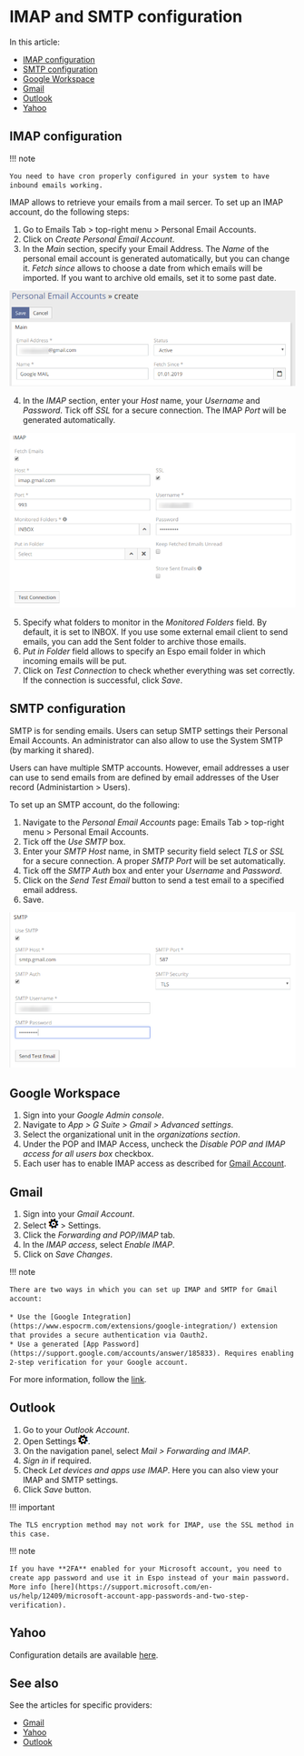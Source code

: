 ﻿# IMAP and SMTP configuration

In this article:

* [IMAP configuration](#imap-configuration)
* [SMTP configuration](#smtp-configuration)
* [Google Workspace](#google-workspace)
* [Gmail](#gmail)
* [Outlook](#outlook)
* [Yahoo](#yahoo)

## IMAP configuration

!!! note

    You need to have cron properly configured in your system to have inbound emails working.

IMAP allows to retrieve your emails from a mail sercer. To set up an IMAP account, do the following steps:

1. Go to Emails Tab > top-right menu > Personal Email Accounts.
2. Click on *Create Personal Email Account*.
3. In the *Main* section, specify your Email Address. The *Name* of the personal email account is generated automatically, but you can change it. *Fetch since* allows to choose a date from which emails will be imported. If you want to archive old emails, set it to some past date.

![Create personal email account](https://raw.githubusercontent.com/espocrm/documentation/master/docs/_static/images/user-guide/imap-smtp-configuration/1.png)

4. In the *IMAP* section, enter your *Host* name, your *Username* and *Password*. Tick off *SSL* for a secure connection. The IMAP *Port* will be generated automatically.

![IMAP configuration](https://raw.githubusercontent.com/espocrm/documentation/master/docs/_static/images/user-guide/imap-smtp-configuration/2.png)

5. Specify what folders to monitor in the *Monitored Folders* field. By default, it is set to INBOX. If you use some external email client to send emails, you can add the Sent folder to archive those emails.
6. *Put in Folder* field allows to specify an Espo email folder in which incoming emails will be put.
7. Click on *Test Connection* to check whether everything was set correctly. If the connection is successful, click *Save*.

## SMTP configuration

SMTP is for sending emails. Users can setup SMTP settings their Personal Email Accounts. An administrator can also allow to use the System SMTP (by marking it shared).

Users can have multiple SMTP accounts. However, email addresses a user can use to send emails from are defined by email addresses of the User record (Administartion > Users).

To set up an SMTP account, do the following:

1. Navigate to the *Personal Email Accounts* page: Emails Tab > top-right menu > Personal Email Accounts.
2. Tick off the *Use SMTP* box.
3. Enter your *SMTP Host* name, in SMTP security field select *TLS* or *SSL* for a secure connection. A proper *SMTP Port* will be set automatically.
4. Tick off the *SMTP Auth* box and enter your *Username* and *Password*.
5. Click on the *Send Test Email* button to send a test email to a specified email address.
6. Save.

![SMTP configuration](https://raw.githubusercontent.com/espocrm/documentation/master/docs/_static/images/user-guide/imap-smtp-configuration/3.png)

## Google Workspace

1. Sign into your *Google Admin console*.
2. Navigate to *App > G Suite > Gmail > Advanced settings*.
3. Select the organizational unit in the *organizations section*.
4. Under the POP and IMAP Access, uncheck the *Disable POP and IMAP access for all users box* checkbox.
5. Each user has to enable IMAP access as described for [Gmail Account](#setup-for-gmail-account).

## Gmail

1. Sign into your *Gmail Account*.
2. Select ![Settings](https://raw.githubusercontent.com/espocrm/documentation/master/docs/_static/images/user-guide/imap-smtp-configuration/4.png) > Settings.
3. Click the *Forwarding and POP/IMAP* tab.
4. In the *IMAP access*, select *Enable IMAP*.
5. Click on *Save Changes*.

!!! note

    There are two ways in which you can set up IMAP and SMTP for Gmail account:

    * Use the [Google Integration](https://www.espocrm.com/extensions/google-integration/) extension that provides a secure authentication via Oauth2.
    * Use a generated [App Password](https://support.google.com/accounts/answer/185833). Requires enabling 2-step verification for your Google account.

For more information, follow the [link](https://support.google.com/mail/answer/7126229?hl=en).

## Outlook

1. Go to your *Outlook Account*.
2. Open Settings ![Settings](https://raw.githubusercontent.com/espocrm/documentation/master/docs/_static/images/user-guide/imap-smtp-configuration/4.png).
3. On the navigation panel, select *Mail > Forwarding and IMAP*.
4. *Sign in* if required.
5. Check *Let devices and apps use IMAP*. Here you can also view your IMAP and SMTP settings.
6. Click *Save* button.

!!! important

    The TLS encryption method may not work for IMAP, use the SSL method in this case.

!!! note

    If you have **2FA** enabled for your Microsoft account, you need to create app password and use it in Espo instead of your main password. More info [here](https://support.microsoft.com/en-us/help/12409/microsoft-account-app-passwords-and-two-step-verification).

## Yahoo

Configuration details are available [here](https://help.yahoo.com/kb/SLN4075.html).

## See also

See the articles for specific providers:

* [Gmail](https://support.google.com/accounts/answer/185833)
* [Yahoo](https://in.help.yahoo.com/kb/SLN15241.html)
* [Outlook](https://support.microsoft.com/en-us/account-billing/using-app-passwords-with-apps-that-don-t-support-two-step-verification-5896ed9b-4263-e681-128a-a6f2979a7944)
